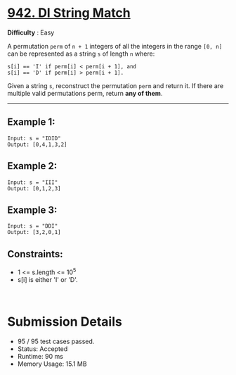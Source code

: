 # [942. DI String Match](https://leetcode.com/problems/di-string-match/)

**Difficulty** : Easy

A permutation ```perm``` of ```n + 1``` integers of all the integers in the range ```[0, n]``` can be represented as a string ```s``` of length ```n``` where:
```
s[i] == 'I' if perm[i] < perm[i + 1], and
s[i] == 'D' if perm[i] > perm[i + 1].
```
Given a string ```s```, reconstruct the permutation ```perm``` and return it. If there are multiple valid permutations perm, return **any of them**.

---
 
## Example 1: 
```
Input: s = "IDID"
Output: [0,4,1,3,2]
```

## Example 2:
```
Input: s = "III"
Output: [0,1,2,3]
```

## Example 3:
```
Input: s = "DDI"
Output: [3,2,0,1]
```
 
## Constraints:

* 1 <= s.length <= 10<sup>5</sup>
* s[i] is either 'I' or 'D'.

<br>

# Submission Details

* 95 / 95 test cases passed.
* Status: Accepted
* Runtime: 90 ms
* Memory Usage: 15.1 MB